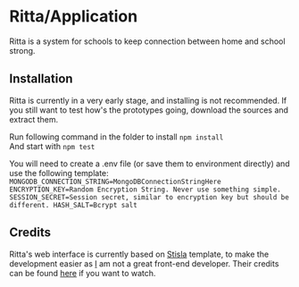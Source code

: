 # Ritta/Application
Ritta is a system for schools to keep connection between home and school strong.

## Installation

Ritta is currently in a very early stage, and installing is not recommended.
If you still want to test how's the prototypes going, download the sources and extract them.

Run following command in the folder to install `npm install`\
And start with `npm test`

You will need to create a .env file (or save them to environment directly) and use the following template:
`MONGODB_CONNECTION_STRING=MongoDBConnectionStringHere
ENCRYPTION_KEY=Random Encryption String. Never use something simple.
SESSION_SECRET=Session secret, similar to encryption key but should be different.
HASH_SALT=Bcrypt salt`


## Credits

Ritta's web interface is currently based on [Stisla](https://getstisla.com) template, to make the development easier as [I](https://github.com/raikasdev) am not a great front-end developer. Their credits can be found [here](https://demo.getstisla.com/credits.html) if you want to watch.

